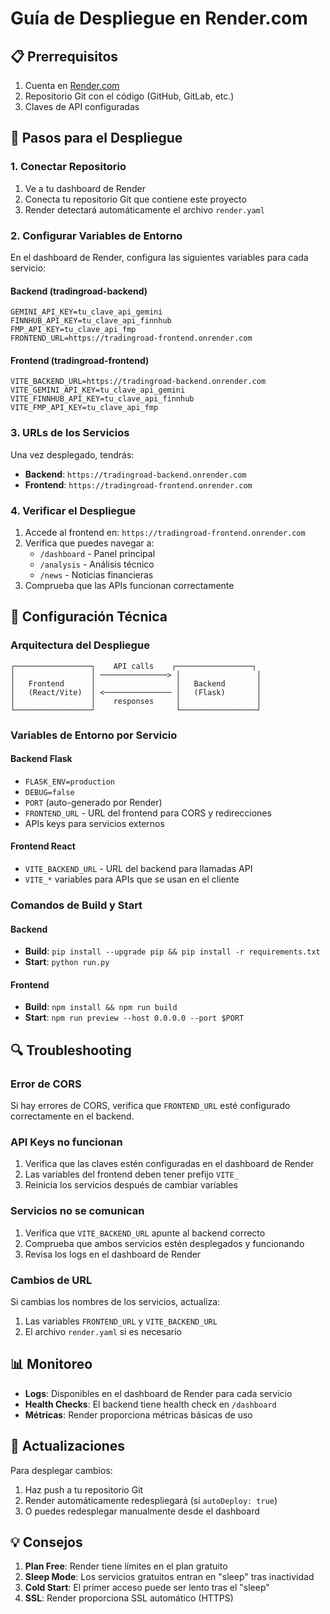 # Guía de Despliegue en Render.com

## 📋 Prerrequisitos

1. Cuenta en [Render.com](https://render.com)
2. Repositorio Git con el código (GitHub, GitLab, etc.)
3. Claves de API configuradas

## 🚀 Pasos para el Despliegue

### 1. Conectar Repositorio

1. Ve a tu dashboard de Render
2. Conecta tu repositorio Git que contiene este proyecto
3. Render detectará automáticamente el archivo `render.yaml`

### 2. Configurar Variables de Entorno

En el dashboard de Render, configura las siguientes variables para cada servicio:

#### Backend (tradingroad-backend)
```
GEMINI_API_KEY=tu_clave_api_gemini
FINNHUB_API_KEY=tu_clave_api_finnhub
FMP_API_KEY=tu_clave_api_fmp
FRONTEND_URL=https://tradingroad-frontend.onrender.com
```

#### Frontend (tradingroad-frontend)
```
VITE_BACKEND_URL=https://tradingroad-backend.onrender.com
VITE_GEMINI_API_KEY=tu_clave_api_gemini
VITE_FINNHUB_API_KEY=tu_clave_api_finnhub
VITE_FMP_API_KEY=tu_clave_api_fmp
```

### 3. URLs de los Servicios

Una vez desplegado, tendrás:

- **Backend**: `https://tradingroad-backend.onrender.com`
- **Frontend**: `https://tradingroad-frontend.onrender.com`

### 4. Verificar el Despliegue

1. Accede al frontend en: `https://tradingroad-frontend.onrender.com`
2. Verifica que puedes navegar a:
   - `/dashboard` - Panel principal
   - `/analysis` - Análisis técnico
   - `/news` - Noticias financieras
3. Comprueba que las APIs funcionan correctamente

## 🔧 Configuración Técnica

### Arquitectura del Despliegue

```
┌─────────────────┐    API calls    ┌─────────────────┐
│                 │ ───────────────> │                 │
│   Frontend      │                  │   Backend       │
│   (React/Vite)  │ <─────────────── │   (Flask)       │
│                 │    responses     │                 │
└─────────────────┘                  └─────────────────┘
```

### Variables de Entorno por Servicio

#### Backend Flask
- `FLASK_ENV=production`
- `DEBUG=false`
- `PORT` (auto-generado por Render)
- `FRONTEND_URL` - URL del frontend para CORS y redirecciones
- APIs keys para servicios externos

#### Frontend React
- `VITE_BACKEND_URL` - URL del backend para llamadas API
- `VITE_*` variables para APIs que se usan en el cliente

### Comandos de Build y Start

#### Backend
- **Build**: `pip install --upgrade pip && pip install -r requirements.txt`
- **Start**: `python run.py`

#### Frontend
- **Build**: `npm install && npm run build`
- **Start**: `npm run preview --host 0.0.0.0 --port $PORT`

## 🔍 Troubleshooting

### Error de CORS
Si hay errores de CORS, verifica que `FRONTEND_URL` esté configurado correctamente en el backend.

### API Keys no funcionan
1. Verifica que las claves estén configuradas en el dashboard de Render
2. Las variables del frontend deben tener prefijo `VITE_`
3. Reinicia los servicios después de cambiar variables

### Servicios no se comunican
1. Verifica que `VITE_BACKEND_URL` apunte al backend correcto
2. Comprueba que ambos servicios estén desplegados y funcionando
3. Revisa los logs en el dashboard de Render

### Cambios de URL
Si cambias los nombres de los servicios, actualiza:
1. Las variables `FRONTEND_URL` y `VITE_BACKEND_URL`
2. El archivo `render.yaml` si es necesario

## 📊 Monitoreo

- **Logs**: Disponibles en el dashboard de Render para cada servicio
- **Health Checks**: El backend tiene health check en `/dashboard`
- **Métricas**: Render proporciona métricas básicas de uso

## 🔄 Actualizaciones

Para desplegar cambios:
1. Haz push a tu repositorio Git
2. Render automáticamente redespliegará (si `autoDeploy: true`)
3. O puedes redesplegar manualmente desde el dashboard

## 💡 Consejos

1. **Plan Free**: Render tiene límites en el plan gratuito
2. **Sleep Mode**: Los servicios gratuitos entran en "sleep" tras inactividad
3. **Cold Start**: El primer acceso puede ser lento tras el "sleep"
4. **SSL**: Render proporciona SSL automático (HTTPS)
